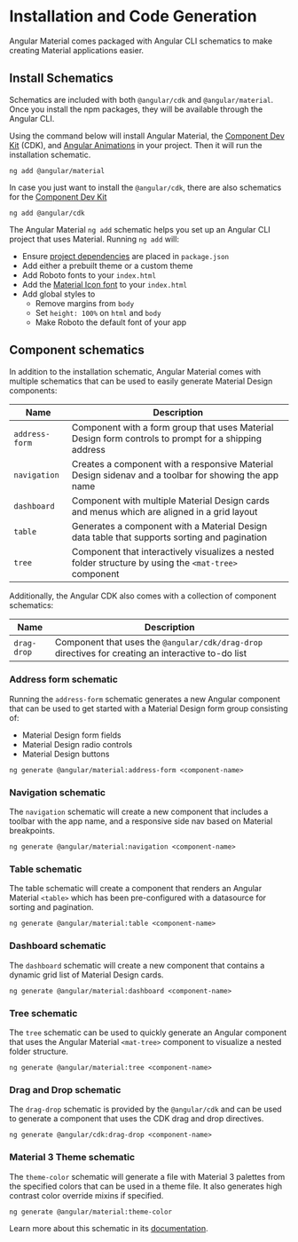# Installation and Code Generation

Angular Material comes packaged with Angular CLI schematics to make
creating Material applications easier.

## Install Schematics

Schematics are included with both `@angular/cdk` and `@angular/material`. Once you install the npm
packages, they will be available through the Angular CLI.

Using the command below will install Angular Material, the [Component Dev Kit](https://material.angular.dev/cdk) (CDK),
and [Angular Animations](https://angular.dev/guide/animations) in your project. Then it will run the
installation schematic.

```
ng add @angular/material
```

In case you just want to install the `@angular/cdk`, there are also schematics for the [Component Dev Kit](https://material.angular.dev/cdk)

```
ng add @angular/cdk
```

The Angular Material `ng add` schematic helps you set up an Angular CLI project that uses Material. Running `ng add` will:

- Ensure [project dependencies](./getting-started#step-1-install-angular-material-angular-cdk-and-angular-animations) are placed in `package.json`
- Add either a prebuilt theme or a custom theme
- Add Roboto fonts to your `index.html`
- Add the [Material Icon font](./getting-started#step-6-optional-add-material-icons) to your `index.html`
- Add global styles to
  - Remove margins from `body`
  - Set `height: 100%` on `html` and `body`
  - Make Roboto the default font of your app


## Component schematics

In addition to the installation schematic, Angular Material comes with multiple schematics that can be
used to easily generate Material Design components:


| Name           | Description                                                                                            |
|----------------|--------------------------------------------------------------------------------------------------------|
| `address-form` | Component with a form group that uses Material Design form controls to prompt for a shipping address   |
| `navigation`   | Creates a component with a responsive Material Design sidenav and a toolbar for showing the app name   |
| `dashboard`    | Component with multiple Material Design cards and menus which are aligned in a grid layout             |
| `table`        | Generates a component with a Material Design data table that supports sorting and pagination           |
| `tree`         | Component that interactively visualizes a nested folder structure by using the `<mat-tree>` component  |


Additionally, the Angular CDK also comes with a collection of component schematics:


| Name           | Description                                                                                        |
|----------------|----------------------------------------------------------------------------------------------------|
| `drag-drop`    | Component that uses the `@angular/cdk/drag-drop` directives for creating an interactive to-do list |

### Address form schematic

Running the `address-form` schematic generates a new Angular component that can be used to get
started with a Material Design form group consisting of:

* Material Design form fields
* Material Design radio controls
* Material Design buttons

```
ng generate @angular/material:address-form <component-name>
```

### Navigation schematic

The `navigation` schematic will create a new component that includes
a toolbar with the app name, and a responsive side nav based on Material
breakpoints.

```
ng generate @angular/material:navigation <component-name>
```

### Table schematic

The table schematic will create a component that renders an Angular Material `<table>` which has
been pre-configured with a datasource for sorting and pagination.

```
ng generate @angular/material:table <component-name>
```

### Dashboard schematic

The `dashboard` schematic will create a new component that contains
a dynamic grid list of Material Design cards.

```
ng generate @angular/material:dashboard <component-name>
```

### Tree schematic

The `tree` schematic can be used to quickly generate an Angular component that uses the Angular
Material `<mat-tree>` component to visualize a nested folder structure.

```
ng generate @angular/material:tree <component-name>
```

### Drag and Drop schematic

The `drag-drop` schematic is provided by the `@angular/cdk` and can be used to generate a component
that uses the CDK drag and drop directives.

```
ng generate @angular/cdk:drag-drop <component-name>
```

### Material 3 Theme schematic

The `theme-color` schematic will generate a file with Material 3 palettes from the specified colors
that can be used in a theme file. It also generates high contrast color override mixins if
specified.

```
ng generate @angular/material:theme-color
```

Learn more about this schematic in its [documentation](https://github.com/angular/components/blob/main/src/material/schematics/ng-generate/theme-color/README.md).

